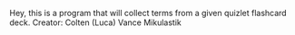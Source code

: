 Hey, this is a program that will collect terms from a given quizlet flashcard deck.
Creator: Colten (Luca) Vance Mikulastik

